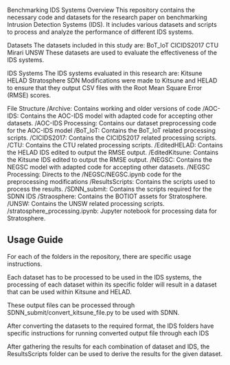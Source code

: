 Benchmarking IDS Systems
Overview
This repository contains the necessary code and datasets for the research paper on benchmarking Intrusion Detection Systems (IDS). It includes various datasets and scripts to process and analyze the performance of different IDS systems.

Datasets
The datasets included in this study are:
    BoT_IoT
    CICIDS2017
    CTU
    Mirari
    UNSW
These datasets are used to evaluate the effectiveness of the IDS systems.

IDS Systems
The IDS systems evaluated in this research are:
    Kitsune
    HELAD
    Stratosphere
    SDN
Modifications were made to Kitsune and HELAD to ensure that they output CSV files with the Root Mean Square Error (RMSE) scores.

File Structure
/Archive: Contains working and older versions of code
/AOC-IDS: Contains the AOC-IDS model with adapted code for accepting other datasets.
/AOC-IDS Processing: Contains our dataset preprocessing code for the AOC-IDS model
/BoT_IoT: Contains the BoT_IoT related processing scripts.
/CICIDS2017: Contains the CICIDS2017 related processing scripts.
/CTU: Contains the CTU related processing scripts.
/EditedHELAD: Contains the HELAD IDS edited to output the RMSE output.
/EditedKitsune: Contains the Kitsune IDS edited to output the RMSE output.
/NEGSC: Contains the NEGSC model with adapted code for accepting other datasets.
/NEGSC Processing: Directs to the /NEGSC/NEGSC.ipynb code for the preprocessing modifications
/ResultsScripts: Contains the scripts used to process the results.
/SDNN_submit: Contains the scripts required for the SDNN IDS
/Straosphere: Contains the BOTIOT assets for Stratosphere.
/UNSW: Contains the UNSW related processing scripts.
/stratosphere_processing.ipynb: Jupyter notebook for processing data for Stratosphere.

## Usage Guide
For each of the folders in the repository, there are specific usage instructions.

Each dataset has to be processed to be used in the IDS systems, the processing of each dataset within its specific folder will result in a dataset that can be used within Kitsune and HELAD.

These output files can be processed through SDNN_submit/convert_kitsune_file.py to be used with SDNN.

After converting the datasets to the required format, the IDS folders have specific instructions for running converted output file through each IDS

After gathering the results for each combination of dataset and IDS, the ResultsScripts folder can be used to derive the results for the given dataset.